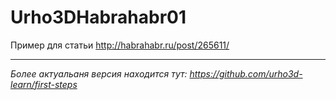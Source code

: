 # Urho3DHabrahabr01

Пример для статьи http://habrahabr.ru/post/265611/

---

*Более актуальаня версия находится тут: https://github.com/urho3d-learn/first-steps*
